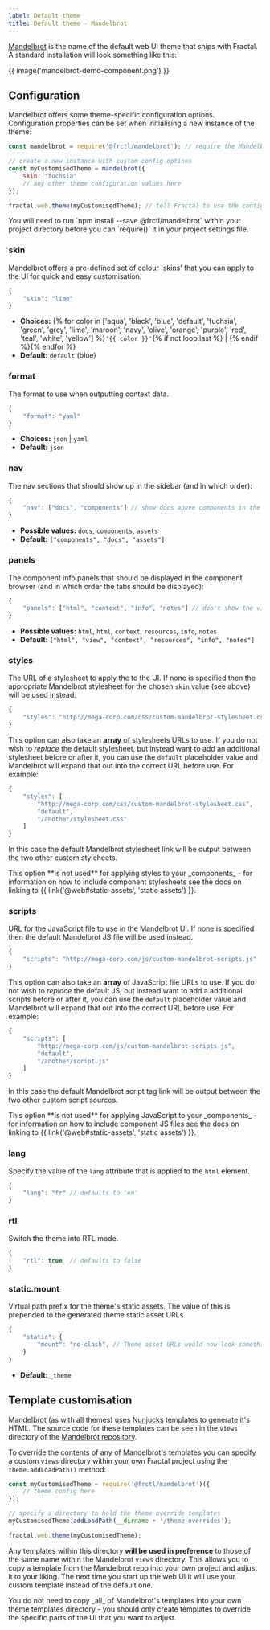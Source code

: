 ```yaml
---
label: Default theme
title: Default theme - Mandelbrot
---
```


[Mandelbrot](https://github.com/frctl/mandelbrot) is the name of the default web UI theme that ships with Fractal. A standard installation will look something like this:

<div class="Screenshot">
{{ image('mandelbrot-demo-component.png') }}
</div>


## Configuration

Mandelbrot offers some theme-specific configuration options. Configuration properties can be set when initialising a new instance of the theme:

```js
const mandelbrot = require('@frctl/mandelbrot'); // require the Mandelbrot theme module

// create a new instance with custom config options
const myCustomisedTheme = mandelbrot({
    skin: "fuchsia"
    // any other theme configuration values here
});

fractal.web.theme(myCustomisedTheme); // tell Fractal to use the configured theme by default
```

<div class="Note Note--standout">
<p>You will need to run `npm install --save @frctl/mandelbrot` within your project directory before you can `require()` it in your project settings file.</p>
</div>

### skin

Mandelbrot offers a pre-defined set of colour 'skins' that you can apply to the UI for quick and easy customisation.

```js
{
    "skin": "lime"
}
```

* **Choices:** {% for color in ['aqua', 'black', 'blue', 'default', 'fuchsia', 'green', 'grey', 'lime', 'maroon', 'navy', 'olive', 'orange', 'purple', 'red', 'teal', 'white', 'yellow'] %}`'{{ color }}'`{% if not loop.last %} | {% endif %}{% endfor %}
* **Default:** `default` (blue)

### format

The format to use when outputting context data.

```js
{
    "format": "yaml"
}
```

* **Choices:** `json` | `yaml`
* **Default:** `json`

### nav

The nav sections that should show up in the sidebar (and in which order):

```js
{
    "nav": ["docs", "components"] // show docs above components in the sidebar
}
```

* **Possible values:** `docs`, `components`, `assets`
* **Default:** `["components", "docs", "assets"]`

### panels

The component info panels that should be displayed in the component browser (and in which order the tabs should be displayed):

```js
{
    "panels": ["html", "context", "info", "notes"] // don't show the view template or the resources panels
}
```

* **Possible values:** `html`, `html`, `context`, `resources`, `info`, `notes`
* **Default:** `["html", "view", "context", "resources", "info", "notes"]`

### styles

The URL of a stylesheet to apply the to the UI. If none is specified then the appropriate Mandelbrot stylesheet for the chosen `skin` value (see above) will be used instead.

```js
{
    "styles": "http://mega-corp.com/css/custom-mandelbrot-stylesheet.css"
}
```

This option can also take an **array** of stylesheets URLs to use. If you do not wish to _replace_ the default stylesheet, but instead want to add an additional stylesheet before or after it, you can use the `default` placeholder value and Mandelbrot will expand that out into the correct URL before use. For example:


```js
{
    "styles": [
        "http://mega-corp.com/css/custom-mandelbrot-stylesheet.css",
        "default",
        "/another/stylesheet.css"
    ]
}
```

In this case the default Mandelbrot stylesheet link will be output between the two other custom styleheets.

<div class="Note Note--standout">
This option **is not used** for applying styles to your _components_ - for information on how to include component stylesheets see the docs on linking to {{ link('@web#static-assets', 'static assets') }}.
</div>

### scripts

URL for the JavaScript file to use in the Mandelbrot UI. If none is specified then the default Mandelbrot JS file will be used instead.

```js
{
    "scripts": "http://mega-corp.com/js/custom-mandelbrot-scripts.js"
}
```

This option can also take an **array** of JavaScript file URLs to use. If you do not wish to _replace_ the default JS, but instead want to add a additional scripts before or after it, you can use the `default` placeholder value and Mandelbrot will expand that out into the correct URL before use. For example:


```js
{
    "scripts": [
        "http://mega-corp.com/js/custom-mandelbrot-scripts.js",
        "default",
        "/another/script.js"
    ]
}
```

In this case the default Mandelbrot script tag link will be output between the two other custom script sources.

<div class="Note Note--standout">
This option **is not used** for applying JavaScript to your _components_ - for information on how to include component JS files see the docs on linking to {{ link('@web#static-assets', 'static assets') }}.
</div>


### lang

Specify the value of the `lang` attribute that is applied to the `html` element.

```js
{
    "lang": "fr" // defaults to 'en'
}
```

### rtl

Switch the theme into RTL mode.

```js
{
    "rtl": true  // defaults to false
}
```

### static.mount

Virtual path prefix for the theme's static assets. The value of this is prepended to the generated theme static asset URLs.

```js
{
    "static": {
        "mount": "no-clash", // Theme asset URLs would now look something like: '/no-clash/path/to/file.js'
    }
}
```

* **Default:** `_theme`

## Template customisation

Mandelbrot (as with all themes) uses [Nunjucks](http://mozilla.github.io/nunjucks/) templates to generate it's HTML. The source code for these templates can be seen in the `views` directory of the [Mandelbrot repository](https://github.com/frctl/mandelbrot/tree/master/views).

To override the contents of any of Mandelbrot's templates you can specify a custom `views` directory within your own Fractal project using the `theme.addLoadPath()` method:

```js
const myCustomisedTheme = require('@frctl/mandelbrot')({
    // theme config here
});

// specify a directory to hold the theme override templates
myCustomisedTheme.addLoadPath(__dirname + '/theme-overrides');  

fractal.web.theme(myCustomisedTheme);
```

Any templates within this directory **will be used in preference** to those of the same name within the Mandelbrot `views` directory. This allows you to copy a template from the Mandelbrot repo into your own project and adjust it to your liking. The next time you start up the web UI it will use your custom template instead of the default one.

<div class="Note Note--standout">
<p>You do not need to copy _all_ of Mandelbrot's templates into your own theme templates directory - you should only create templates to override the specific parts of the UI that you want to adjust.</p>
</div>
